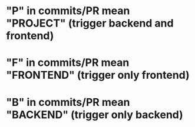 # "P" in commits/PR mean "PROJECT" (trigger backend and frontend)
# "F" in commits/PR mean "FRONTEND" (trigger only frontend)
# "B" in commits/PR mean "BACKEND" (trigger only backend)